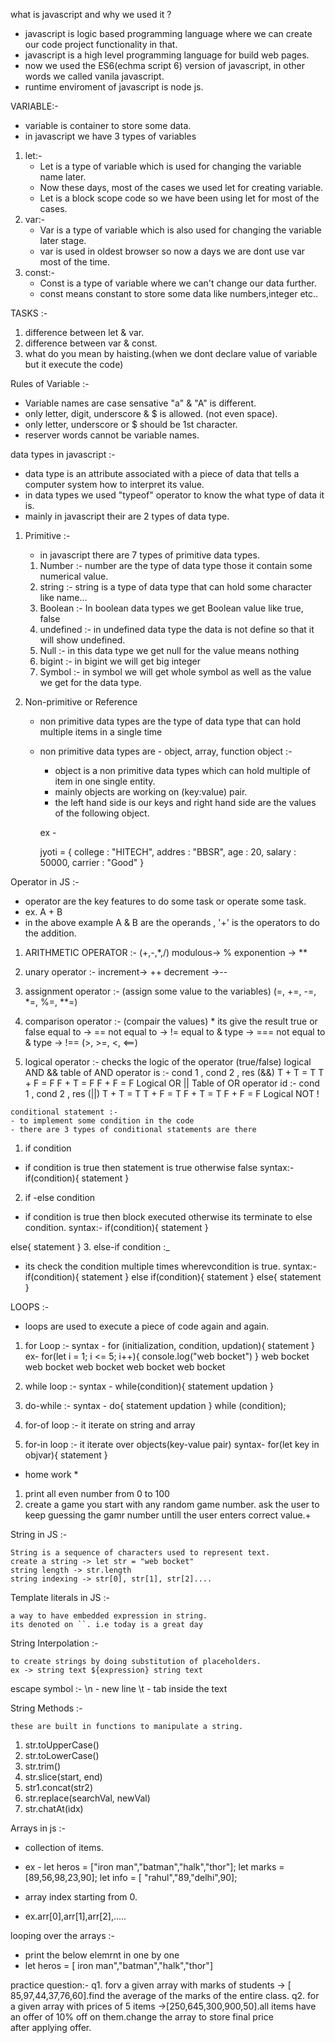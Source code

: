what is javascript and why we used it ?

- javascript is logic based programming language where we can create our code project functionality in that.
- javascript is a high level programming language for build web pages.
- now we used the ES6(echma script 6) version of javascript, in other words we called vanila javascript.
- runtime enviroment of javascript is node js.

VARIABLE:-
- variable is container to store some data.
- in javascript we have 3 types of variables
1. let:-
    - Let is a type of variable which is used for changing the variable name later.
    - Now these days, most of the cases we used let for creating variable.
    - Let is a block scope code so we have been using let for most of the cases.
2. var:-
    - Var is a type of variable which is also used for changing the variable later stage.
    - var is used in oldest browser so now a days we are dont use var most of the time.
3. const:-
    - Const is a type of variable where we can't change our data further.
    - const means constant to store some data like numbers,integer etc..

TASKS :-
1. difference between let & var.
2. difference between var & const.
3. what do you mean by haisting.(when we dont declare value of variable but it execute the code)

Rules of Variable :-
  - Variable names are case sensative "a" & "A" is different.
  - only letter, digit, underscore & $ is allowed. (not even space).
  - only letter, underscore or $ should be 1st character.
  - reserver words cannot be variable names.

  data types in javascript :-

  - data type is an attribute associated with a piece of data that tells a computer system how to interpret its value.
  - in data types we used "typeof" operator to know the what type of data it is.
  - mainly in javascript their are 2 types of data type.

  1. Primitive :-
      - in javascript there are 7 types of primitive data types.
      1. Number :- number are the type of data type those it contain some numerical value.
      2. string :- string is a type of data type that can hold some character like name...
      3. Boolean :- In boolean data types we get Boolean value like true, false
      4. undefined :- in undefined data type the data is not define so that it will show undefined.
      5. Null :- in this data type we get null for the value means nothing
      6. bigint :- in bigint we will get big integer
      7. Symbol :- in symbol we will get whole symbol as well as the value we get for the data type.

  2. Non-primitive or Reference 
      - non primitive data types are the type of data type that can hold multiple items in a single time
      - non primitive data types are - object, array, function
      object :- 
         - object is a non primitive data types which can hold multiple of item in one single entity.
         - mainly objects are working on (key:value) pair.
         - the left hand side is our keys and right hand side are the  values of the following object.

         ex - 
           
        jyoti = {
            college : "HITECH",
            addres : "BBSR",
            age : 20,
            salary : 50000,
            carrier : "Good"
        }


Operator in JS :- 
  - operator are the key features to do some task or operate some task.
  - ex. A + B
  - in the above example A & B are the operands , '+' is the operators to do the addition.
  1. ARITHMETIC OPERATOR :-
    (+,-,*,/)
    modulous-> %
    exponention -> **
  2. unary operator :-
    increment-> ++
    decrement ->--
  3. assignment operator :- (assign some value to the variables)
    (=, +=, -=, *=, %=, **=)
  4. comparison operator :- (compair the values)
    * its give the result true or false
    equal to -> ==
    not equal to -> !=
    equal to & type -> ===
    not equal to & type -> !==
    (>, >=, <, <==)

   5. logical operator :- checks the logic of the operator (true/false)
      logical AND &&
      table of AND operator is :-
      cond 1 , cond 2 , res (&&)
      T + T = T
      T + F = F
      F + T = F 
      F + F = F
      Logical OR ||
      Table of OR operator id :-
      cond 1 , cond 2 , res (||)
      T + T = T
      T + F = T
      F + T = T
      F + F = F
      Logical NOT !

    conditional statement :-
    - to implement some condition in the code
    - there are 3 types of conditional statements are there
 1. if condition
  - if condition is true then statement is true otherwise false
  syntax:-
  if(condition){
   statement
  }
 2. if -else condition
  - if condition is true then block executed otherwise its terminate to else condition.
  syntax:-
  if(condition){
   statement
  }

else{
   statement
}
 3. else-if condition :_
 - its check the condition multiple times wherevcondition is true.
 syntax:-
 if(condition){
   statement
 } else if(condition){
   statement
 } else{
   statement
 }
      
LOOPS :-

- loops are used to execute a piece of code again and again.

1. for Loop :-
syntax - 
for (initialization, condition, updation){
  statement
}
ex-
for(let i = 1; i <= 5; i++){
  console.log("web bocket")
}
web bocket
web bocket
web bocket 
web bocket
web bocket

2. while loop :-
syntax -
while(condition){
  statement
  updation
}

3. do-while :-
syntax -
do{
  statement
  updation
} while (condition);

4. for-of loop :-
it iterate on string and array
5. for-in loop :-
it iterate over objects(key-value pair)
syntax-
for(let key in objvar){
  statement
}

* home work * 
1. print all even number from 0 to 100
2. create a game you start with any random game number. ask the user to keep guessing the gamr number untill the user enters correct value.+

String in JS :-

    String is a sequence of characters used to represent text.
    create a string -> let str = "web bocket"
    string length -> str.length
    string indexing -> str[0], str[1], str[2]....

Template literals in JS :-

    a way to have embedded expression in string.
    its denoted on ``. i.e today is a great day

String Interpolation :-

    to create strings by doing substitution of placeholders.
    ex -> string text ${expression} string text

escape symbol :- \n - new line \t - tab inside the text

String Methods :-

    these are built in functions to manipulate a string.

  1. str.toUpperCase()
  2. str.toLowerCase()
  3. str.trim()
  4. str.slice(start, end)
  5. str1.concat(str2)
  6. str.replace(searchVal, newVal)
  7. str.chatAt(idx)

Arrays in js  :-


- collection of items.
- ex -
let heros = ["iron man","batman","halk","thor"];
let marks = [89,56,98,23,90];
let info = [ "rahul","89,"delhi",90];

- array index starting from 0.
- ex.arr[0],arr[1],arr[2],.....


looping over the arrays :-
- print the below elemrnt in one by one
- let heros = [  iron man","batman","halk","thor"]

practice question:-
q1. forv a given array with marks of students -> [ 85,97,44,37,76,60].find the average of the marks of the entire class.
q2.  for a given array with prices of 5 items ->[250,645,300,900,50].all items have an offer of 10% off on them.change the array to store final price after applying offer.